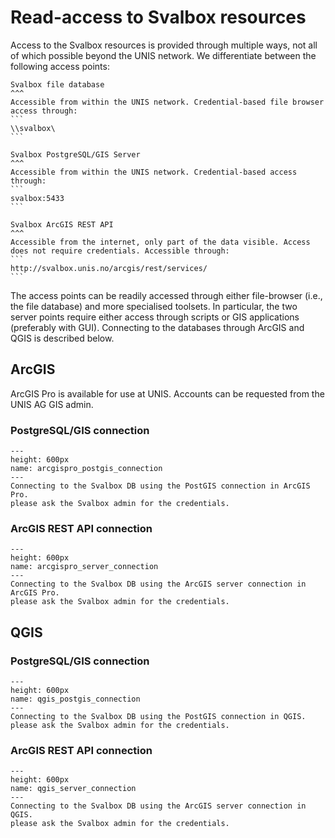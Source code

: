 # Read-access to Svalbox resources

Access to the Svalbox resources is provided through multiple ways, not all of which possible beyond the UNIS network.
We differentiate between the following access points:

````{card}
Svalbox file database
^^^
Accessible from within the UNIS network. Credential-based file browser access through:
```
\\svalbox\
```
````

````{card}
Svalbox PostgreSQL/GIS Server
^^^
Accessible from within the UNIS network. Credential-based access through:
```
svalbox:5433
```
````


````{card}
Svalbox ArcGIS REST API
^^^
Accessible from the internet, only part of the data visible. Access does not require credentials. Accessible through:
```
http://svalbox.unis.no/arcgis/rest/services/
```
````

The access points can be readily accessed through either file-browser (i.e., the file database) and more specialised toolsets.
In particular, the two server points require either access through scripts or GIS applications (preferably with GUI).
Connecting to the databases through ArcGIS and QGIS is described below.

## ArcGIS

ArcGIS Pro is available for use at UNIS.
Accounts can be requested from the UNIS AG GIS admin.

### PostgreSQL/GIS connection

```{figure} ./assets/arcgis_pro_postgis_connection.gif
---
height: 600px
name: arcgispro_postgis_connection
---
Connecting to the Svalbox DB using the PostGIS connection in ArcGIS Pro.
please ask the Svalbox admin for the credentials.
```

### ArcGIS REST API connection

```{figure} ./assets/arcgis_pro_server_connection.gif
---
height: 600px
name: arcgispro_server_connection
---
Connecting to the Svalbox DB using the ArcGIS server connection in ArcGIS Pro.
please ask the Svalbox admin for the credentials.
```

## QGIS

### PostgreSQL/GIS connection

```{figure} ./assets/qgis_postgis_connection.gif
---
height: 600px
name: qgis_postgis_connection
---
Connecting to the Svalbox DB using the PostGIS connection in QGIS.
please ask the Svalbox admin for the credentials.
```

### ArcGIS REST API connection

```{figure} ./assets/qgis_server_connection.gif
---
height: 600px
name: qgis_server_connection
---
Connecting to the Svalbox DB using the ArcGIS server connection in QGIS.
please ask the Svalbox admin for the credentials.
```
